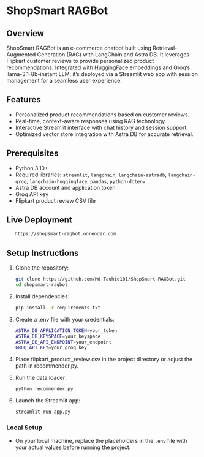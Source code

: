 # ShopSmart RAGBot

## Overview
ShopSmart RAGBot is an e-commerce chatbot built using Retrieval-Augmented Generation (RAG) with LangChain and Astra DB. It leverages Flipkart customer reviews to provide personalized product recommendations. Integrated with HuggingFace embeddings and Groq’s llama-3.1-8b-instant LLM, it’s deployed via a Streamlit web app with session management for a seamless user experience.

## Features
- Personalized product recommendations based on customer reviews.
- Real-time, context-aware responses using RAG technology.
- Interactive Streamlit interface with chat history and session support.
- Optimized vector store integration with Astra DB for accurate retrieval.

## Prerequisites
- Python 3.10+
- Required libraries: `streamlit`, `langchain`, `langchain-astradb`, `langchain-groq`, `langchain-huggingface`, `pandas`, `python-dotenv`
- Astra DB account and application token
- Groq API key
- Flipkart product review CSV file

## Live Deployment
```bash
   https://shopsmart-ragbot.onrender.com
```

## Setup Instructions
1. Clone the repository:
   ```bash
   git clone https://github.com/Md-Tauhid101/ShopSmart-RAGBot.git
   cd shopsmart-ragbot
   ```

2. Install dependencies:
    ```bash
    pip install -r requirements.txt
    ```

3. Create a .env file with your credentials:
    ```bash
    ASTRA_DB_APPLICATION_TOKEN=your_token
    ASTRA_DB_KEYSPACE=your_keyspace
    ASTRA_DB_API_ENDPOINT=your_endpoint
    GROQ_API_KEY=your_groq_key
    ```

4. Place flipkart_product_review.csv in the project directory or adjust the path in recommender.py.

5. Run the data loader:
    ```bash
    python recommender.py
    ```

6. Launch the Streamlit app:
    ```bash
    streamlit run app.py
    ```


### Local Setup
- On your local machine, replace the placeholders in the `.env` file with your actual values before running the project:


